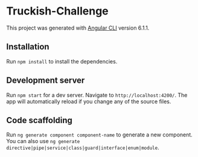 # Truckish-Challenge

This project was generated with [Angular CLI](https://github.com/angular/angular-cli) version 6.1.1.

## Installation

Run `npm install` to install the dependencies.

## Development server

Run `npm start` for a dev server. Navigate to `http://localhost:4200/`. The app will automatically reload if you change any of the source files.

## Code scaffolding

Run `ng generate component component-name` to generate a new component. You can also use `ng generate directive|pipe|service|class|guard|interface|enum|module`.